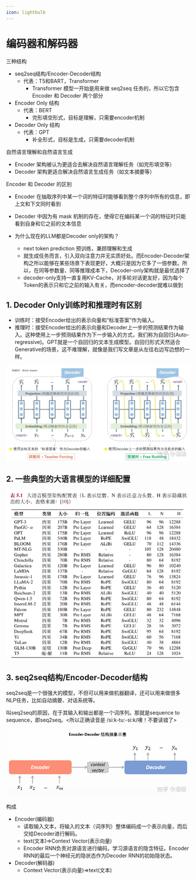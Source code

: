 ```yaml
---
icon: lightbulb
---
```

# 编码器和解码器
三种结构
- seq2seq结构/Encoder-Decoder结构
    - 代表：T5和BART，Transformer
        - Transformer 模型一开始是用来做 seq2seq 任务的，所以它包含 Encoder 和 Decoder 两个部分
- Encoder Only 结构
    - 代表：BERT
        - 完形填空形式，目标是理解，只需要encoder机制
- Decoder Only 结构
    - 代表：GPT
        - 补全形式，目标是生成，只需要decoder机制

自然语言理解和自然语言生成
- Encoder 架构被认为更适合去解决自然语言理解任务（如完形填空等）
- Decoder 架构更适合解决自然语言生成任务（如文本摘要等）

Encoder 和 Decoder 的区别
- Encoder 在抽取序列中某一个词的特征时能够看到整个序列中所有的信息，即上文和下文同时看到
- Decoder 中因为有 mask 机制的存在，使得它在编码某一个词的特征时只能看到自身和它之前的文本信息

- 为什么现在的LLM都是Decoder only的架构？
    - next token prediction 预训练，兼顾理解和生成
    - 就生成任务而言，引入双向注意力并无实质好处。而Encoder-Decoder架构之所以能够在某些场景下表现更好，大概只是因为它多了一倍参数。所以，在同等参数量、同等推理成本下，Decoder-only架构就是最优选择了
    - decoder-only支持一直复用KV-Cache，对多轮对话更友好，因为每个Token的表示只和它之前的输入有关，而encoder-decoder就难以做到
## 1. Decoder Only训练时和推理时有区别
- 训练时：接受Encoder给出的表示向量和“标准答案”作为输入。
- 推理时：接受Encoder给出的表示向量和Decoder上一步的预测结果作为输入。这种使用上一步预测结果作为下一步输入的方式，我们称为自回归(Auto-regressive)。GPT就是一个自回归的文本生成模型。自回归形式天然适合Generative的场景，这不难理解，就像是我们写文章是从左往右边写边想的一样。

![](images/nlp_040.png)

## 2. 一些典型的大语言模型的详细配置

![](images/llm_010.png)

## 3. seq2seq结构/Encoder-Decoder结构
seq2seq是一个很强大的模型，不但可以用来做机器翻译，还可以用来做很多NLP任务，比如自动摘要、对话系统等。

叫seq2seq的原因，在于其输入和输出都是一个词序列。那就是sequence to sequence，即seq2seq。<所以正确读音是 /si:k-tu:-si:k/噢！不要读错了>

![](images/nlp_038.png)

构成
- Encoder(编码器)
    - 读取输入文本，将输入的文本（词序列）整体编码成一个表示向量，而后交给Decoder进行解码。
    - text(文本)=>Context Vector(表示向量)
    - Encoder RNN负责对源语言进行编码，学习源语言的隐含特征。Encoder RNN的最后一个神经元的隐状态作为Decoder RNN的初始隐状态。
- Decoder(解码器)
    - Context Vector(表示向量)=>text(文本)









